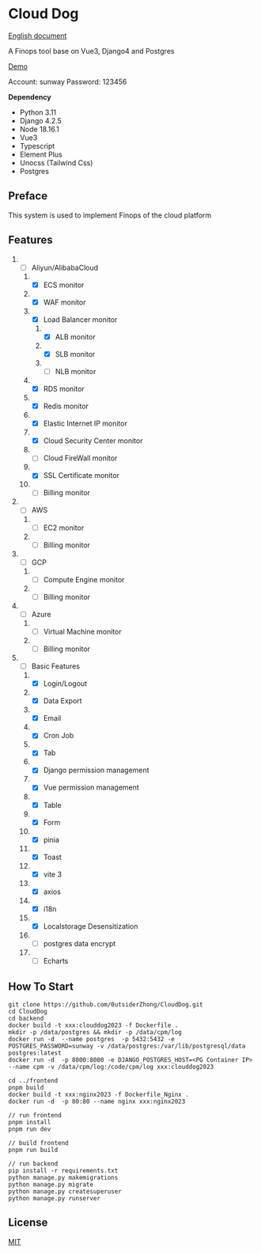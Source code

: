 # Cloud Dog

[English document](https://github.com/0utsiderZhong/CloudDog/blob/main/README_EN.md)

A Finops tool base on Vue3, Django4 and Postgres

[Demo](https://www.runsunway.com/login)

Account: sunway
Password: 123456

**Dependency**

- Python 3.11
- Django 4.2.5
- Node 18.16.1
- Vue3
- Typescript
- Element Plus
- Unocss (Tailwind Css)
- Postgres

## Preface

This system is used to implement Finops of the cloud platform

## Features

1.
    - [ ] Aliyun/AlibabaCloud

    1.
        - [x] ECS monitor
    2.
        - [x] WAF monitor
    3.
        - [x] Load Balancer monitor

        1.
            - [x] ALB monitor
        2.
            - [x] SLB monitor
        3.
            - [ ] NLB monitor
    4.
        - [x] RDS monitor
    5.
        - [x] Redis monitor
    6.
        - [x] Elastic Internet IP monitor
    7.
        - [x] Cloud Security Center monitor
    8.
        - [ ] Cloud FireWall monitor
    9.
        - [x] SSL Certificate monitor
    10.
        - [ ] Billing monitor
2.
    - [ ] AWS

    1.
        - [ ] EC2 monitor
    2.
        - [ ] Billing monitor
3.
    - [ ] GCP

    1.
        - [ ] Compute Engine monitor
    2.
        - [ ] Billing monitor
4.
    - [ ] Azure

    1.
        - [ ] Virtual Machine monitor
    2.
        - [ ] Billing monitor
5.
    - [ ] Basic Features

    1.
        - [x] Login/Logout
    2.
        - [x] Data Export
    3.
        - [x] Email
    4.
        - [x] Cron Job
    5.
        - [x] Tab
    6.
        - [x] Django permission management
    7.
        - [x] Vue permission management
    8.
        - [x] Table
    9.
        - [x] Form
    10.
        - [x] pinia
    11.
        - [x] Toast
    12.
        - [x] vite 3
    13.
        - [x] axios
    14.
        - [x] i18n
    15.
        - [x] Localstorage Desensitization
    16.
        - [ ] postgres data encrypt
    17.
        - [ ] Echarts

## How To Start

```
git clone https://github.com/0utsiderZhong/CloudDog.git      
cd CloudDog   
cd backend
docker build -t xxx:clouddog2023 -f Dockerfile .
mkdir -p /data/postgres && mkdir -p /data/cpm/log
docker run -d  --name postgres  -p 5432:5432 -e POSTGRES_PASSWORD=sunway -v /data/postgres:/var/lib/postgresql/data  postgres:latest
docker run -d  -p 8000:8000 -e DJANGO_POSTGRES_HOST=<PG Container IP> --name cpm -v /data/cpm/log:/code/cpm/log xxx:clouddog2023

cd ../frontend 
pnpm build
docker build -t xxx:nginx2023 -f Dockerfile_Nginx .
docker run -d  -p 80:80 --name nginx xxx:nginx2023       

// run frontend
pnpm install
pnpm run dev

// build frontend
pnpm run build

// run backend
pip install -r requirements.txt
python manage.py makemigrations
python manage.py migrate
python manage.py createsuperuser
python manage.py runserver
```

## License

[MIT](https://github.com/0utsiderZhong/CloudDog/blob/main/LICENSE)